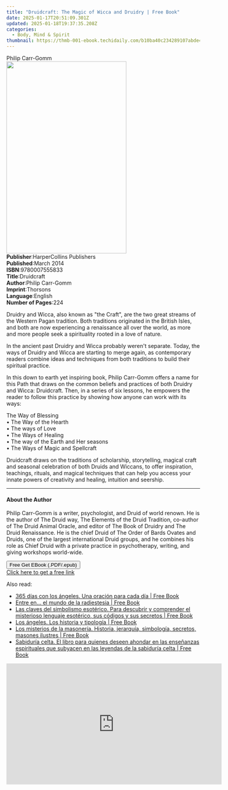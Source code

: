 ```yaml
---
title: "Druidcraft: The Magic of Wicca and Druidry | Free Book"
date: 2025-01-17T20:51:09.301Z
updated: 2025-01-18T19:37:35.208Z
categories:
  - Body, Mind & Spirit
thumbnail: https://thmb-001-ebook.techidaily.com/b10ba40c234289107abde43d29b9f029098163e83da6a14b811c341c8baffcbb.jpg
---
```

<main id="book-container">
  <div class="flex flex-col">
    <div class="book-brief flex-1 py-6 px-4 sm:p-6 md:py-10 md:px-8">
      <!-- brief-->
      <div class="book-brief-main">Philip Carr-Gomm</div>
    </div>
    <div
      class="book-meta-info flex-1 grid gap-4 col-start-1 col-end-3 row-start-1 sm:mb-6 sm:grid-cols-4 lg:gap-6 lg:col-start-2 lg:row-end-6 lg:row-span-6 lg:mb-0"
    >
      <div
        class="book-meta-info-left place-content-center mt-4 p-4 text-sm leading-6 col-start-2 col-span-2 dark:text-slate-400"
      >
        <img
          class="w-full h-500 object-cover rounded-lg sm:h-255 sm:col-span-2 lg:col-span-full"
          src="https://img-001-ebook.techidaily.com/e75f079ccb6bb7caa83b902353426583a6dfd4dcdb1eda3e08b422fdab5ffc51.jpg"
          alt=""
          width="312"
          height="500"
        />
      </div>
      <div
        class="book-meta-info-right mt-2 col-start-1 row-start-2 col-span-3 self-center"
      >
        <!-- meta data  -->
        <div class="flex flex-col px-4 md:px-8">
          <div class="flex-1">
            <strong>Publisher</strong>:<span class="px-2"
              >HarperCollins Publishers</span
            >
          </div>
          <div class="flex-1">
            <strong>Published</strong>:<span class="px-2">March 2014</span>
          </div>
          <div class="flex-1">
            <strong>ISBN</strong>:<span class="px-2">9780007555833</span>
          </div>
          <div class="flex-1">
            <strong>Title</strong>:<span class="px-2">Druidcraft</span>
          </div>
          <div class="flex-1">
            <strong>Author</strong>:<span class="px-2">Philip Carr-Gomm</span>
          </div>
          <div class="flex-1">
            <strong>Imprint</strong>:<span class="px-2">Thorsons</span>
          </div>
          <div class="flex-1">
            <strong>Language</strong>:<span class="px-2">English</span>
          </div>
          <div class="flex-1">
            <strong>Number of Pages</strong>:<span class="px-2">224</span>
          </div>
        </div>
      </div>
    </div>
    <div class="book-description flex-1 py-6 px-4 sm:p-6 md:py-10 md:px-8">
      <div class="book-description-main">
        <div accordion-content="" id="description">
          <p>
            Druidry and Wicca, also known as "the Craft", are the two great
            streams of the Western Pagan tradition. Both traditions originated
            in the British Isles, and both are now experiencing a renaissance
            all over the world, as more and more people seek a spirituality
            rooted in a love of nature.
          </p>
          <p>
            In the ancient past Druidry and Wicca probably weren't separate.
            Today, the ways of Druidry and Wicca are starting to merge again, as
            contemporary readers combine ideas and techniques from both
            traditions to build their spiritual practice.
          </p>
          <p>
            In this down to earth yet inspiring book, Philip Carr-Gomm offers a
            name for this Path that draws on the common beliefs and practices of
            both Druidry and Wicca: Druidcraft. Then, in a series of six
            lessons, he empowers the reader to follow this practice by showing
            how anyone can work with its ways:
          </p>
          <p>
            The Way of Blessing<br />• The Way of the Hearth<br />• The ways of
            Love<br />• The Ways of Healing<br />• The way of the Earth and Her
            seasons<br />• The Ways of Magic and Spellcraft
          </p>
          <p>
            Druidcraft draws on the traditions of scholarship, storytelling,
            magical craft and seasonal celebration of both Druids and Wiccans,
            to offer inspiration, teachings, rituals, and magical techniques
            that can help you access your innate powers of creativity and
            healing, intuition and seership.
          </p>
        </div>
        <div class="accordion-fader"></div>
      </div>
    </div>
    <div class="book-excerpts flex-1 py-6 px-4 sm:p-6 md:py-10 md:px-8">
      <!-- excerpts-->
      <div class="book-excerpts-main">
        <hr />
        <h4 class="placeholder placeholder-heading">
          <span>About the Author</span>
        </h4>
        <p></p>
        <p>
          Philip Carr-Gomm is a writer, psychologist, and Druid of world renown.
          He is the author of The Druid way, The Elements of the Druid
          Tradition, co-author of The Druid Animal Oracle, and editor of The
          Book of Druidry and The Druid Renaissance. He is the chief Druid of
          The Order of Bards Ovates and Druids, one of the largest international
          Druid groups, and he combines his role as Chief Druid with a private
          practice in psychotherapy, writing, and giving workshops world-wide.
        </p>
        <p></p>
      </div>
    </div>
    <div
      class="book-about-author flex-1 py-6 px-4 sm:p-6 md:py-10 md:px-8"
    ></div>
    <div class="book-free-get flex-1 py-6 px-4 sm:p-6 md:py-10 md:px-8">
      <button
        id="btn-free-get"
        class="bg-blue-500 hover:bg-blue-700 text-white font-bold py-2 px-4 rounded"
      >
        Free Get EBook (.PDF/.epub)
      </button>
      <div id="countdown-display" class="px-2 text-lg mt-2"></div>
      <a
        id="free-link"
        class="hidden bg-blue-500 hover:bg-blue-700 text-white font-bold py-2 px-4 rounded"
        href="https://www.ebooks.com/en-us/book/2206938/druidcraft-the-magic-of-wicca-and-druidry/philip-carr-gomm/"
        target="_blank"
        >Click here to get a free link</a
      >
    </div>
    <script>
      let countdownTime = 0;
      let countdownInterval = null;
      document
        .getElementById('btn-free-get')
        .addEventListener('click', startCountdown);
      function startCountdown() {
        countdownTime = new Date().getTime() + 60000 * 3;
        countdownInterval = setInterval(updateCountdown, 1000);
        document.getElementById('btn-free-get').disabled = true;
        document
          .getElementById('btn-free-get')
          .classList.add('bg-gray-500', 'cursor-not-allowed');
      }
      function updateCountdown() {
        let currentTime = new Date().getTime();
        let timeLeft = countdownTime - currentTime;
        let secondsLeft = Math.floor(timeLeft / 1000);
        document.getElementById('countdown-display').innerHTML =
          `Remaining time: ${secondsLeft} seconds.`;
        if (secondsLeft <= 0) {
          clearInterval(countdownInterval);
          document.getElementById('btn-free-get').classList.add('hidden');
          document.getElementById('free-link').classList.remove('hidden');
          document.getElementById('countdown-display').innerHTML = '';
        }
      }
    </script>
  </div>
</main>

<ins class="adsbygoogle"
      style="display:block"
      data-ad-client="ca-pub-7571918770474297"
      data-ad-slot="8358498916"
      data-ad-format="auto"
      data-full-width-responsive="true"></ins>
    

<span class="atpl-alsoreadstyle">Also read:</span>
<div><ul>
<li><a href="https://novels-ebooks.techidaily.com/95918159-9781683255604-365-dias-con-los-angeles-una-oracion-para-cada-dia/"><u>365 días con los ángeles. Una oración para cada día | Free Book</u></a></li>
<li><a href="https://novels-ebooks.techidaily.com/95918150-9781683255512-entre-en-el-mundo-de-la-radiestesia/"><u>Entre en… el mundo de la radiestesia | Free Book</u></a></li>
<li><a href="https://novels-ebooks.techidaily.com/95918152-9781683255536-las-claves-del-simbolismo-esoterico-para-descubrir-y-comprender-el-misterioso-lenguaje-esoterico-sus-codigos-y-sus-secretos/"><u>Las claves del simbolismo esotérico. Para descubrir y comprender el misterioso lenguaje esotérico, sus códigos y sus secretos | Free Book</u></a></li>
<li><a href="https://novels-ebooks.techidaily.com/95918154-9781683255550-los-angeles-los-historia-y-tipologia/"><u>Los ángeles. Los historia y tipología | Free Book</u></a></li>
<li><a href="https://novels-ebooks.techidaily.com/95918160-9781683255611-los-misterios-de-la-masoneria-historia-jerarquia-simbologia-secretos-masones-ilustres/"><u>Los misterios de la masonería. Historia, jerarquía, simbología, secretos, masones ilustres | Free Book</u></a></li>
<li><a href="https://novels-ebooks.techidaily.com/95918165-9781683255673-sabiduria-celta-el-libro-para-quienes-deseen-ahondar-en-las-ensenanzas-espirituales-que-subyacen-en-las-leyendas-de-la-sabiduria-celta/"><u>Sabiduría celta. El libro para quienes deseen ahondar en las enseñanzas espirituales que subyacen en las leyendas de la sabiduría celta | Free Book</u></a></li>
</ul></div>

<!-- affiliate ads begin -->
<iframe width="560" height="315" src="https://www.youtube.com/embed/gMS5pm0SQlQ?si=gasOo6p2agrVlIb7" title="YouTube video player" frameborder="0" allow="accelerometer; autoplay; clipboard-write; encrypted-media; gyroscope; picture-in-picture; web-share" referrerpolicy="strict-origin-when-cross-origin" allowfullscreen></iframe>
<!-- affiliate ads end -->

